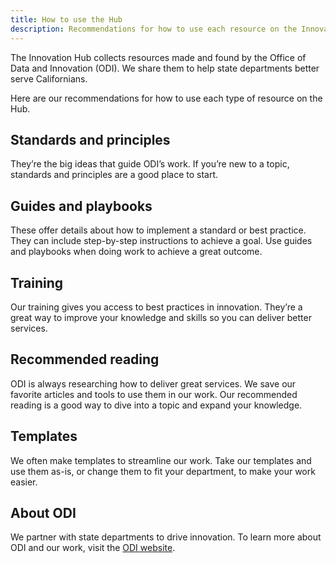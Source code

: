 ```yaml
---
title: How to use the Hub
description: Recommendations for how to use each resource on the Innovation Hub
---
```


<p class="text-lead">The Innovation Hub collects resources made and found by the Office of Data and Innovation (ODI). We share them to help state departments better serve Californians.</p>

Here are our recommendations for how to use each type of resource on the Hub.

## Standards and principles

They’re the big ideas that guide ODI’s work. If you’re new to a topic, standards and principles are a good place to start.

## Guides and playbooks

These offer details about how to implement a standard or best practice. They can include step-by-step instructions to achieve a goal. Use guides and playbooks when doing work to achieve a great outcome.

## Training

Our training gives you access to best practices in innovation. They’re a great way to improve your knowledge and skills so you can deliver better services.

## Recommended reading

ODI is always researching how to deliver great services. We save our favorite articles and tools to use them in our work. Our recommended reading is a good way to dive into a topic and expand your knowledge.

## Templates

We often make templates to streamline our work. Take our templates and use them as-is, or change them to fit your department, to make your work easier.

## About ODI

We partner with state departments to drive innovation. To learn more about ODI and our work, visit the [ODI website](https://innovation.ca.gov).
